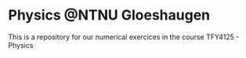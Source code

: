 # Physics @NTNU Gloeshaugen 

This is a repository for our numerical exercices in the course TFY4125 - Physics
